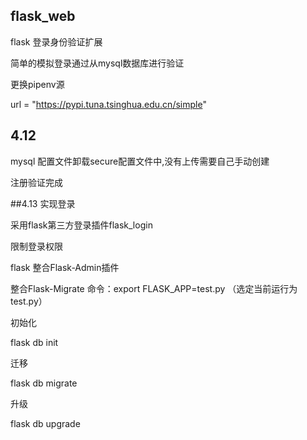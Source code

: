 ## flask_web
flask 登录身份验证扩展

简单的模拟登录通过从mysql数据库进行验证

更换pipenv源

url = "https://pypi.tuna.tsinghua.edu.cn/simple"

## 4.12
mysql 配置文件卸载secure配置文件中,没有上传需要自己手动创建

注册验证完成 

##4.13 实现登录 

采用flask第三方登录插件flask_login

限制登录权限

flask 整合Flask-Admin插件

整合Flask-Migrate
命令：export FLASK_APP=test.py （选定当前运行为test.py）

初始化

flask db init

迁移

flask db migrate

升级

flask db upgrade

